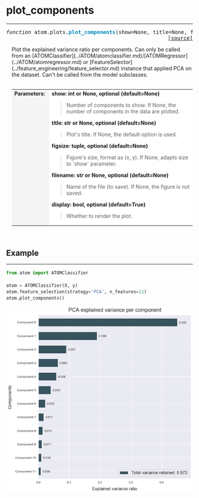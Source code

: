 # plot_components
------------------

<a name="plot-components"></a>
<pre><em>function</em> atom.plots.<strong style="color:#008AB8">plot_components</strong>(show=None, title=None, figsize=None, filename=None, display=True)
<div align="right"><a href="https://github.com/tvdboom/ATOM/blob/master/atom/plots.py#L146">[source]</a></div></pre>
<div style="padding-left:3%">
Plot the explained variance ratio per components. Can only be called from
 an [ATOMClassifier](../ATOM/atomclassifier.md)/[ATOMRegressor](../ATOM/atomregressor.md)
 or [FeatureSelector](../feature_engineering/feature_selector.md) instance that
 applied PCA on the dataset. Can't be called from the model subclasses.
<br /><br />
<table width="100%">
<tr>
<td width="15%" style="vertical-align:top; background:#F5F5F5;"><strong>Parameters:</strong></td>
<td width="75%" style="background:white;">
<strong>show: int or None, optional (default=None)</strong>
<blockquote>
Number of components to show. If None, the number of components in the data are plotted.
</blockquote>
<strong>title: str or None, optional (default=None)</strong>
<blockquote>
Plot's title. If None, the default option is used.
</blockquote>
<strong>figsize: tuple, optional (default=None)</strong>
<blockquote>
Figure's size, format as (x, y). If None, adapts size to `show` parameter.
</blockquote>
<strong>filename: str or None, optional (default=None)</strong>
<blockquote>
Name of the file (to save). If None, the figure is not saved.
</blockquote>
<strong>display: bool, optional (default=True)</strong>
<blockquote>
Whether to render the plot.
</blockquote>
</tr>
</table>
</div>
<br />



## Example
----------
```python
from atom import ATOMClassifier

atom = ATOMClassifier(X, y)
atom.feature_selection(strategy='PCA', n_features=11)
atom.plot_components()
```
![plot_correlation](./img/plot_components.png)
